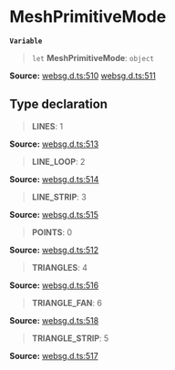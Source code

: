 # MeshPrimitiveMode

**`Variable`**

> `let` **MeshPrimitiveMode**: `object`

**Source:** [websg.d.ts:510](https://github.com/thirdroom/thirdroom/blob/4c397b03/packages/websg-types/types/websg.d.ts#L510) [websg.d.ts:511](https://github.com/thirdroom/thirdroom/blob/4c397b03/packages/websg-types/types/websg.d.ts#L511)

## Type declaration

> **LINES**: 1

**Source:** [websg.d.ts:513](https://github.com/thirdroom/thirdroom/blob/4c397b03/packages/websg-types/types/websg.d.ts#L513)

> **LINE_LOOP**: 2

**Source:** [websg.d.ts:514](https://github.com/thirdroom/thirdroom/blob/4c397b03/packages/websg-types/types/websg.d.ts#L514)

> **LINE_STRIP**: 3

**Source:** [websg.d.ts:515](https://github.com/thirdroom/thirdroom/blob/4c397b03/packages/websg-types/types/websg.d.ts#L515)

> **POINTS**: 0

**Source:** [websg.d.ts:512](https://github.com/thirdroom/thirdroom/blob/4c397b03/packages/websg-types/types/websg.d.ts#L512)

> **TRIANGLES**: 4

**Source:** [websg.d.ts:516](https://github.com/thirdroom/thirdroom/blob/4c397b03/packages/websg-types/types/websg.d.ts#L516)

> **TRIANGLE_FAN**: 6

**Source:** [websg.d.ts:518](https://github.com/thirdroom/thirdroom/blob/4c397b03/packages/websg-types/types/websg.d.ts#L518)

> **TRIANGLE_STRIP**: 5

**Source:** [websg.d.ts:517](https://github.com/thirdroom/thirdroom/blob/4c397b03/packages/websg-types/types/websg.d.ts#L517)
